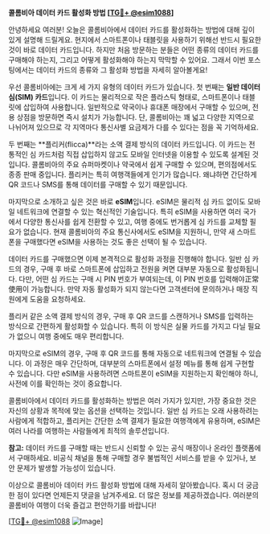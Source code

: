 **콜롬비아 데이터 카드 활성화 방법 [[TG💪+ @esim1088](https://t.me/s/esim1088)]**

안녕하세요 여러분! 오늘은 콜롬비아에서 데이터 카드를 활성화하는 방법에 대해 깊이 있게 설명해 드릴게요. 현지에서 스마트폰이나 태블릿을 사용하기 위해선 반드시 필요한 것이 바로 데이터 카드입니다. 하지만 처음 방문하는 분들은 어떤 종류의 데이터 카드를 구매해야 하는지, 그리고 어떻게 활성화해야 하는지 막막할 수 있어요. 그래서 이번 포스팅에서는 데이터 카드의 종류와 그 활성화 방법을 자세히 알아볼게요!

우선 콜롬비아에는 크게 세 가지 유형의 데이터 카드가 있습니다. 첫 번째는 **일반 데이터 심(SIM) 카드**입니다. 이 카드는 물리적으로 작은 플라스틱 형태로, 스마트폰이나 태블릿에 삽입하여 사용합니다. 일반적으로 약국이나 휴대폰 매장에서 구매할 수 있으며, 전용 상점을 방문하면 즉시 설치가 가능합니다. 단, 콜롬비아는 꽤 넓고 다양한 지역으로 나뉘어져 있으므로 각 지역마다 통신사별 요금제가 다를 수 있다는 점을 꼭 기억하세요.

두 번째는 **플리커(flicca)**라는 소액 결제 방식의 데이터 카드입니다. 이 카드는 전통적인 심 카드처럼 직접 삽입하지 않고도 모바일 인터넷을 이용할 수 있도록 설계된 것입니다. 콜롬비아의 주요 슈퍼마켓이나 약국에서 쉽게 구매할 수 있으며, 편의점에서도 종종 판매 중입니다. 플리커는 특히 여행객들에게 인기가 많습니다. 왜냐하면 간단하게 QR 코드나 SMS를 통해 데이터를 구매할 수 있기 때문입니다.

마지막으로 소개하고 싶은 것은 바로 **eSIM**입니다. eSIM은 물리적 심 카드 없이도 모바일 네트워크에 연결할 수 있는 혁신적인 기술입니다. 특히 eSIM을 사용하면 여러 국가에서 다양한 통신사를 쉽게 전환할 수 있고, 여행 중에도 번거롭게 심 카드를 교체할 필요가 없습니다. 현재 콜롬비아의 주요 통신사에서도 eSIM을 지원하니, 만약 새 스마트폰을 구매했다면 eSIM을 사용하는 것도 좋은 선택이 될 수 있습니다.

데이터 카드를 구매했으면 이제 본격적으로 활성화 과정을 진행해야 합니다. 일반 심 카드의 경우, 구매 후 바로 스마트폰에 삽입하고 전원을 켜면 대부분 자동으로 활성화됩니다. 다만, 어떤 심 카드는 구매 시 PIN 번호가 부여되는데, 이 PIN 번호를 입력해야正常使用이 가능합니다. 만약 자동 활성화가 되지 않는다면 고객센터에 문의하거나 매장 직원에게 도움을 요청하세요.

플리커 같은 소액 결제 방식의 경우, 구매 후 QR 코드를 스캔하거나 SMS를 입력하는 방식으로 간편하게 활성화할 수 있습니다. 특히 이 방식은 실물 카드를 가지고 다닐 필요가 없으니 여행 중에도 매우 편리합니다.

마지막으로 eSIM의 경우, 구매 후 QR 코드를 통해 자동으로 네트워크에 연결될 수 있습니다. 이 과정은 매우 간단하며, 대부분의 스마트폰에서 설정 메뉴를 통해 쉽게 구현할 수 있습니다. 다만 eSIM을 사용하려면 스마트폰이 eSIM을 지원하는지 확인해야 하니, 사전에 이를 확인하는 것이 중요합니다.

콜롬비아에서 데이터 카드를 활성화하는 방법은 여러 가지가 있지만, 가장 중요한 것은 자신의 상황과 목적에 맞는 옵션을 선택하는 것입니다. 일반 심 카드는 오래 사용하려는 사람에게 적합하고, 플리커는 간단한 소액 결제가 필요한 여행객에게 유용하며, eSIM은 여러 나라를 여행하는 사람들에게 최적의 솔루션입니다.

**참고:** 데이터 카드를 구매할 때는 반드시 신뢰할 수 있는 공식 매장이나 온라인 플랫폼에서 구매하세요. 비공식 채널을 통해 구매할 경우 불법적인 서비스를 받을 수 있거나, 보안 문제가 발생할 가능성이 있습니다.

이상으로 콜롬비아 데이터 카드 활성화 방법에 대해 자세히 알아봤습니다. 혹시 더 궁금한 점이 있다면 언제든지 댓글을 남겨주세요. 더 많은 정보를 제공하겠습니다. 여러분의 콜롬비아 여행이 더욱 즐겁고 편안하기를 바랍니다!

[[TG💪+ @esim1088](https://t.me/s/esim1088) ![Image](https://i.postimg.cc/Y0z9fWf4/image.png)]
